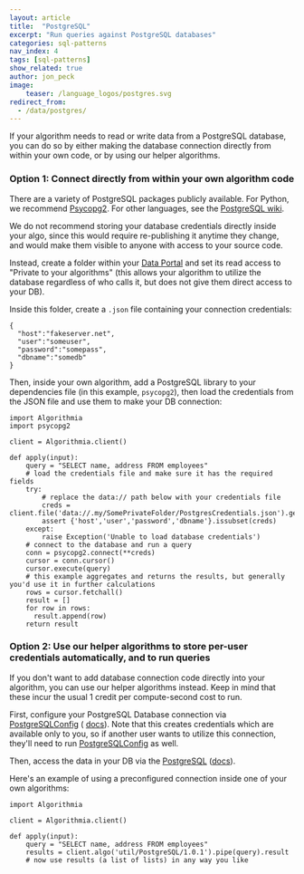 ```yaml
---
layout: article
title:  "PostgreSQL"
excerpt: "Run queries against PostgreSQL databases"
categories: sql-patterns
nav_index: 4
tags: [sql-patterns]
show_related: true
author: jon_peck
image:
    teaser: /language_logos/postgres.svg 
redirect_from:
  - /data/postgres/
---
```


If your algorithm needs to read or write data from a PostgreSQL database, you can do so by either making the database connection directly from within your own code, or by using our helper algorithms.

### Option 1: Connect directly from within your own algorithm code

There are a variety of PostgreSQL packages publicly available. For Python, we recommend [Psycopg2](http://initd.org/psycopg/docs/). For other languages, see the [PostgreSQL wiki](https://wiki.postgresql.org/wiki/Client_Libraries).

We do not recommend storing your database credentials directly inside your algo, since this would require re-publishing it anytime they change, and would make them visible to anyone with access to your source code.

Instead, create a folder within your [Data Portal]({{site.baseurl}}/data) and set its read access to "Private to your algorithms" (this allows your algorithm to utilize the database regardless of who calls it, but does not give them direct access to your DB).

Inside this folder, create a `.json` file containing your connection credentials:
```
{
  "host":"fakeserver.net",
  "user":"someuser",
  "password":"somepass",
  "dbname":"somedb"
} 
```

Then, inside your own algorithm, add a PostgreSQL library to your dependencies file (in this example, `psycopg2`), then load the credentials from the JSON file and use them to make your DB connection:

```
import Algorithmia
import psycopg2

client = Algorithmia.client()

def apply(input):
    query = "SELECT name, address FROM employees"
    # load the credentials file and make sure it has the required fields
    try:
        # replace the data:// path below with your credentials file
        creds = client.file('data://.my/SomePrivateFolder/PostgresCredentials.json').getJson()
        assert {'host','user','password','dbname'}.issubset(creds)
    except:
        raise Exception('Unable to load database credentials')
    # connect to the database and run a query
    conn = psycopg2.connect(**creds)
    cursor = conn.cursor()
    cursor.execute(query)
    # this example aggregates and returns the results, but generally you'd use it in further calculations
    rows = cursor.fetchall()
    result = []
    for row in rows:
      result.append(row)
    return result

```

### Option 2: Use our helper algorithms to store per-user credentials automatically, and to run queries

If you don't want to add database connection code directly into your algorithm, you can use our helper algorithms instead. Keep in mind that these incur the usual 1 credit per compute-second cost to run.

First, configure your PostgreSQL Database connection via <a href="{{site.url}}/algorithms/util/PostgreSQLConfig">PostgreSQLConfig</a> ( <a href="{{site.url}}/algorithms/util/PostgreSQLConfig/docs">docs</a>). Note that this creates credentials which are available only to you, so if another user wants to utilize this connection, they'll need to run <a href="{{site.url}}/algorithms/util/PostgreSQLConfig">PostgreSQLConfig</a> as well.

Then, access the data in your DB via the <a href="{{site.url}}/algorithms/util/PostgreSQL">PostgreSQL</a> (<a href="{{site.url}}/algorithms/util/PostgreSQL/docs">docs</a>).

Here's an example of using a preconfigured connection inside one of your own algorithms:

```
import Algorithmia

client = Algorithmia.client()

def apply(input):
    query = "SELECT name, address FROM employees"
    results = client.algo('util/PostgreSQL/1.0.1').pipe(query).result
    # now use results (a list of lists) in any way you like
```
